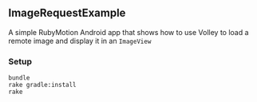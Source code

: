 ## ImageRequestExample

A simple RubyMotion Android app that shows how to use Volley to load a remote image and display it in an `ImageView`

### Setup

```shell
bundle
rake gradle:install
rake
```

